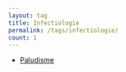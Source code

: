 ```yaml
---
layout: tag
title: Infectiologie
permalink: /tags/infectiologie/
count: 1
---
```


- [Paludisme](https://nair0lf32.gihub.io/mcs/paludisme/)
